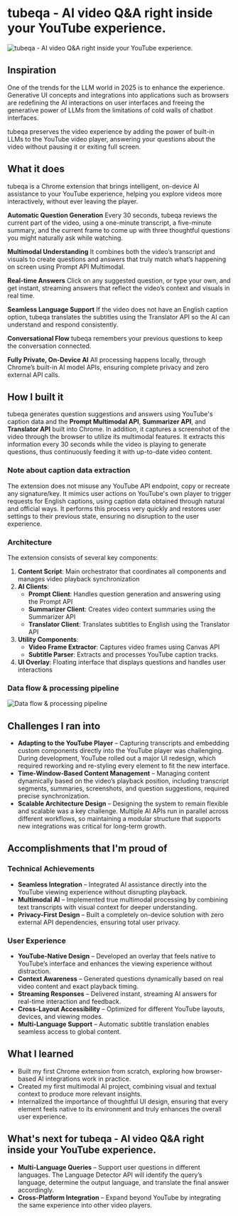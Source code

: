 # tubeqa - AI video Q&A right inside your YouTube experience.

![tubeqa - AI video Q&A right inside your YouTube experience.](docs/assets/cover.svg)

## Inspiration
One of the trends for the LLM world in 2025 is to enhance the experience. Generative UI concepts and integrations into applications such as browsers are redefining the AI interactions on user interfaces and freeing the generative power of LLMs from the limitations of cold walls of chatbot interfaces.

tubeqa preserves the video experience by adding the power of built-in LLMs to the YouTube video player, answering your questions about the video without pausing it or exiting full screen.

## What it does
tubeqa is a Chrome extension that brings intelligent, on-device AI assistance to your YouTube experience, helping you explore videos more interactively, without ever leaving the player.

**Automatic Question Generation**
Every 30 seconds, tubeqa reviews the current part of the video, using a one-minute transcript, a five-minute summary, and the current frame to come up with three thoughtful questions you might naturally ask while watching.

**Multimodal Understanding**
It combines both the video’s transcript and visuals to create questions and answers that truly match what’s happening on screen using Prompt API Multimodal.

**Real-time Answers**
Click on any suggested question, or type your own, and get instant, streaming answers that reflect the video’s context and visuals in real time.

**Seamless Language Support**
If the video does not have an English caption option, tubeqa translates the subtitles using the Translator API so the AI can understand and respond consistently.

**Conversational Flow**
tubeqa remembers your previous questions to keep the conversation connected.

**Fully Private, On-Device AI**
All processing happens locally, through Chrome’s built-in AI model APIs, ensuring complete privacy and zero external API calls.

## How I built it
tubeqa generates question suggestions and answers using YouTube's caption data and the **Prompt Multimodal API**, **Summarizer API**, and **Translator API** built into Chrome. In addition, it captures a screenshot of the video through the browser to utilize its multimodal features. It extracts this information every 30 seconds while the video is playing to generate questions, thus continuously feeding it with up-to-date video content.

### Note about caption data extraction
The extension does not misuse any YouTube API endpoint, copy or recreate any signature/key. It mimics user actions on YouTube's own player to trigger requests for English captions, using caption data obtained through natural and official ways. It performs this process very quickly and restores user settings to their previous state, ensuring no disruption to the user experience.

### Architecture
The extension consists of several key components:

1. **Content Script**: Main orchestrator that coordinates all components and manages video playback synchronization
2. **AI Clients**:
   - **Prompt Client**: Handles question generation and answering using the Prompt API
   - **Summarizer Client**: Creates video context summaries using the Summarizer API
   - **Translator Client**: Translates subtitles to English using the Translator API
3. **Utility Components**:
   - **Video Frame Extractor**: Captures video frames using Canvas API
   - **Subtitle Parser**: Extracts and processes YouTube caption tracks.
4. **UI Overlay**: Floating interface that displays questions and handles user interactions

### Data flow & processing pipeline
![Data flow & processing pipeline](docs/assets/diagram.svg)

## Challenges I ran into
- **Adapting to the YouTube Player** – Capturing transcripts and embedding custom components directly into the YouTube player was challenging. During development, YouTube rolled out a major UI redesign, which required reworking and re-styling every element to fit the new interface.  
- **Time-Window-Based Content Management** – Managing content dynamically based on the video’s playback position, including transcript segments, summaries, screenshots, and question suggestions, required precise synchronization.  
- **Scalable Architecture Design** – Designing the system to remain flexible and scalable was a key challenge. Multiple AI APIs run in parallel across different workflows, so maintaining a modular structure that supports new integrations was critical for long-term growth.  

## Accomplishments that I'm proud of
### **Technical Achievements**
- **Seamless Integration** – Integrated AI assistance directly into the YouTube viewing experience without disrupting playback.  
- **Multimodal AI** – Implemented true multimodal processing by combining text transcripts with visual context for deeper understanding.  
- **Privacy-First Design** – Built a completely on-device solution with zero external API dependencies, ensuring total user privacy.  

### **User Experience**
- **YouTube-Native Design** – Developed an overlay that feels native to YouTube’s interface and enhances the viewing experience without distraction.  
- **Context Awareness** – Generated questions dynamically based on real video content and exact playback timing.  
- **Streaming Responses** – Delivered instant, streaming AI answers for real-time interaction and feedback.  
- **Cross-Layout Accessibility** – Optimized for different YouTube layouts, devices, and viewing modes.  
- **Multi-Language Support** – Automatic subtitle translation enables seamless access to global content.  

## What I learned
- Built my first Chrome extension from scratch, exploring how browser-based AI integrations work in practice.  
- Created my first multimodal AI project, combining visual and textual context to produce more relevant insights.  
- Internalized the importance of thoughtful UI design, ensuring that every element feels native to its environment and truly enhances the overall user experience.  

## What's next for tubeqa - AI video Q&A right inside your YouTube experience.
- **Multi-Language Queries** – Support user questions in different languages. The Language Detector API will identify the query’s language, determine the output language, and translate the final answer accordingly.  
- **Cross-Platform Integration** – Expand beyond YouTube by integrating the same experience into other video players.  

